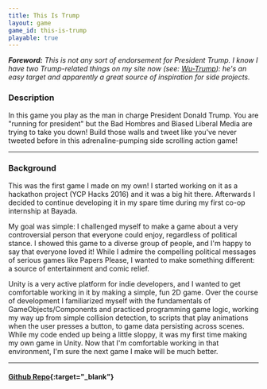 ```yaml
---
title: This Is Trump
layout: game
game_id: this-is-trump
playable: true
---
```


***Foreword:** This is not any sort of endorsement for President Trump. I know I have two Trump-related things on my site now (see: 
[Wu-Trump](/blog/wu-trump)): he's an easy target and apparently a great source of inspiration for side projects.*

### Description

In this game you play as the man in charge President Donald Trump. You are "running for president" but the Bad Hombres and Biased Liberal Media are trying to take you down! Build those walls and tweet like you've never tweeted before in this adrenaline-pumping side scrolling action game!

---

### Background

This was the first game I made on my own! I started working on it as a hackathon project (YCP Hacks 2016) and it was a big hit there. Afterwards I decided to continue developing it in my spare time during my first co-op internship at Bayada.

My goal was simple: I challenged myself to make a game about a very controversial person that everyone could enjoy, regardless of political stance. I showed this game to a diverse group of people, and I'm happy to say that everyone loved it! While I admire the compelling political messages of serious games like Papers Please, I wanted to make something different: a source of entertainment and comic relief.

Unity is a very active platform for indie developers, and I wanted to get comfortable working in it by making a simple, fun 2D game. Over the course of development I familiarized myself with the fundamentals of GameObjects/Components and practiced programming game logic, working my way up from simple collision detection, to scripts that play animations when the user presses a button, to game data persisting across scenes. While my code ended up being a little sloppy, it was my first time making my own game in Unity. Now that I'm comfortable working in that environment, I'm sure the next game I make will be much better.

---

#### [Github Repo](https://github.com/dmg9626/This-Is-Trump){:target="_blank"}